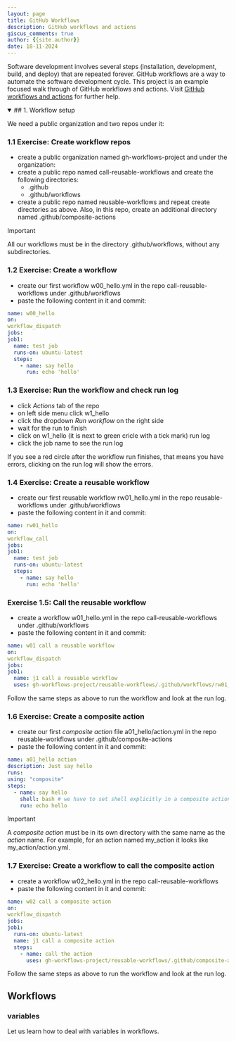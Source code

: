 ```yaml
---
layout: page
title: GitHub Workflows
description: GitHub workflows and actions
giscus_comments: true
author: {{site.author}}
date: 18-11-2024
---
```


Software development involves several steps (installation, development, build, and deploy) that are repeated forever. GitHub workflows are a way to automate the software development cycle. This project is an example focused walk through of  GitHub workflows and actions. Visit [GitHub workflows and actions](https://docs.github.com/en/actions) for further help.

<details open>
  
  <summary> ## 1. Workflow setup </summary>
  
  We need a public organization and two repos under it:
  
  ### 1.1 Exercise: Create workflow repos
  
  - create a public organization named gh-workflows-project and under the organization:
  - create a public repo named call-reusable-workflows and create the following directories:
    - .github
    - .github/workflows
  - create a public repo named reusable-workflows and repeat create directories as above. Also, in this repo, create an additional directory named .github/composite-actions
  
  > [!IMPORTANT]
  > All our workflows must be in the directory .github/workflows, without any subdirectories.
  
  ### 1.2 Exercise: Create a workflow
  
  - create our first workflow w00_hello.yml in the repo call-reusable-workflows under .github/workflows
  - paste the following content in it and commit:
  
  ```yml
  name: w00_hello
  on:
  workflow_dispatch
  jobs:   
  job1:
    name: test job
    runs-on: ubuntu-latest
    steps:
      - name: say hello
        run: echo 'hello'
  ```
  
  ### 1.3 Exercise: Run the workflow and check run log
  
  - click *Actions* tab of the repo
  - on left side menu click w1_hello
  - click the dropdown *Run workflow* on the right side
  - wait for the run to finish
  - click on w1_hello (it is next to green cricle with a tick mark) run log
  - click the job name to see the run log
  
  If you see a red circle after the workflow run finishes, that means you have errors, clicking on the run log will show the errors.
  
  ### 1.4 Exercise: Create a reusable workflow
  
  - create our first reusable workflow rw01_hello.yml in the repo reusable-workflows under .github/workflows
  - paste the following content in it and commit:
  
  ```yml
  name: rw01_hello
  on:
  workflow_call
  jobs:   
  job1:
    name: test job
    runs-on: ubuntu-latest
    steps:
      - name: say hello
        run: echo 'hello'
  ```
  
  ### Exercise 1.5: Call the reusable workflow
  
  - create a workflow w01_hello.yml in the repo call-reusable-workflows under .github/workflows
  - paste the following content in it and commit:
  
  ```yml
  name: w01 call a reusable workflow 
  on:
  workflow_dispatch
  jobs:   
  job1:
    name: j1 call a reusable workflow
    uses: gh-workflows-project/reusable-workflows/.github/workflows/rw01_hello.yml@main
  ```
  
  Follow the same steps as above to run the workflow and look at the run log. 
  
  ### 1.6 Exercise: Create a composite action
  
  - create our first *composite action* file a01_hello/action.yml in the repo reusable-workflows under .github/composite-actions
  - paste the following content in it and commit:
  
  ```yml
  name: a01_hello action
  description: Just say hello
  runs:
  using: "composite"
  steps:
    - name: say hello
      shell: bash # we have to set shell explicitly in a composite action
      run: echo hello
  ```
  
  > [!IMPORTANT]
  > A *composite action* must be in its own directory with the same name as the *action* name. For example, for an action named my_action it looks like my_action/action.yml.
  
  ### 1.7 Exercise: Create a workflow to call the composite action
  
  - create a workflow w02_hello.yml in the repo call-reusable-workflows
  - paste the following content in it and commit:
  
  ```yml
  name: w02 call a composite action
  on:
  workflow_dispatch
  jobs:   
  job1:
    runs-on: ubuntu-latest
    name: j1 call a composite action
    steps:
      - name: call the action
        uses: gh-workflows-project/reusable-workflows/.github/composite-actions/a01_hello@main
  ```
  
  Follow the same steps as above to run the workflow and look at the run log. 

</details>

## Workflows

### variables

Let us learn how to deal with variables in workflows.



